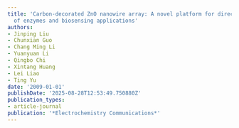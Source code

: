 ```yaml
---
title: 'Carbon-decorated ZnO nanowire array: A novel platform for direct electrochemistry
  of enzymes and biosensing applications'
authors:
- Jinping Liu
- Chunxian Guo
- Chang Ming Li
- Yuanyuan Li
- Qingbo Chi
- Xintang Huang
- Lei Liao
- Ting Yu
date: '2009-01-01'
publishDate: '2025-08-28T12:53:49.750880Z'
publication_types:
- article-journal
publication: '*Electrochemistry Communications*'
---
```

